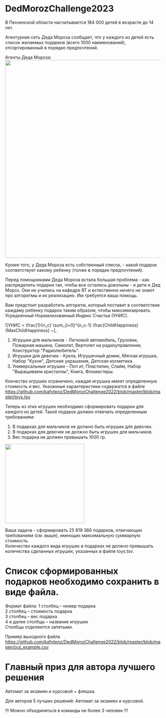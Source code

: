 # DedMorozChallenge2023

В Пензенской области насчитывается 184 000 детей в возрасте до 14 лет. 

Агентурная сеть Деда Мороза сообщает, что у каждого из детей есть список желаемых подарков (всего 1000 наименований), отсортированный в порядке предпочтений.

Агенты Деда Мороза:
<img src="./blob/master/raw/warehouse.jpg" width="640"/>

Кроме того, у Деда Мороза есть собственный список, - какой подарок соответствует какому ребенку (толже в порядке предпочтений).

Перед помощниками Деда Мороза встала большая проблема - как распределить подарки так, чтобы все остались довольны - и дети и Дед Мороз.
Они не учились на кафедре ВТ и естественно ничего не знают про алгоритмы и их реализацию. Им требуется ваша помощь.

Вам предстоит разработать алгоритм, который поставит в соответствие каждаму ребенку подарок таким образом, чтобы максимизировать Усредненный Нормализованный Индекс Счастья (УНИС).

![УНИС = \frac{1}{n_c} \sum_{i=0}^{n_c-1} \frac{ChildHappiness}{MaxChildHappiness} ~],



1. Игрушки для мальчиков - Легковой автомобиль, Грузовик, Пожарная машина, Самолет, Вертолет на радиоуправлении, Конструктор "Радиолюбитель".
2. Игрушки для девочек - Кукла, Игрушечный домик, Мягкая игрушка, Набор "Кухня", Детские украшения, Детская косметика.
3. Универсальные игрушки - Поп ит, Пластилин, Слайм, Набор "Выращиваем кристаллы", Книга, Фломастеры.

Коичество игрушек ограничено, каждая игрушка имеет определенную стоимость и вес. 
Указанные характеристики содержатся в файле https://github.com/kafvtpnz/DedMorozChallenge2022/blob/master/blob/master/toys.tsv

Теперь из этих игрушек необходимо сформировать подарки для каждого из детей. Такой подарок должен отвечать определенным требованиям:

1. В подарках для мальчиков не должно быть игрушек для девочек.  
2. В подарках для девочек не должно быть игрушек для мальчиков.  
3. Вес подарка не должен превышать 1000 гр.

<img src="./blob/master/raw/Gift.png" width="256"/>

Ваша задача - сформировать 25 819 366 подарков, отвечающих требованиям (см. выше), имеющих максимальную суммарную стоимость.  
Количество каждого вида игрушек в подарках не должно превышать количества сделанных игрушек, указанных в файле toys.tsv.

# Список сформированных подарков необходимо сохранить в виде файла.
Формат файла:
1 столбец – номер подарка  
2 столбец – стоимость подарка  
3 столбец – вес подарка  
4 и далее столбцы – название игрушки  
Столбцы отделяются запятыми.

Пример выходного файла https://github.com/kafvtpnz/DedMorozChallenge2022/blob/master/blob/master/out_example.сsv

# Главный приз для автора лучшего решения
Автомат за экзамен и курсовой + флешка.

Для авторов 5 лучших решений: Автомат за экзамен и курсовой.

!!! Можно объединяться в команды не более 3 человек !!!
